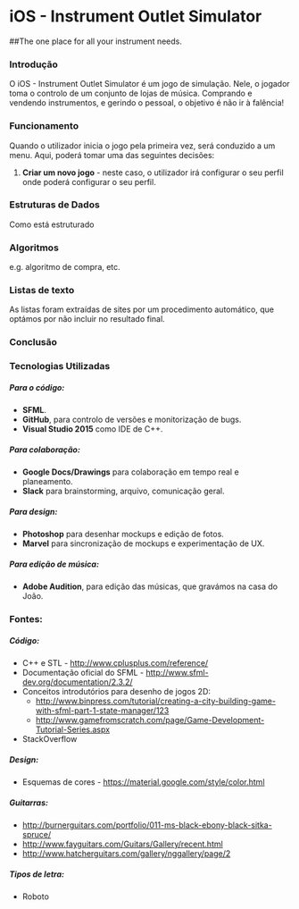# iOS - Instrument Outlet Simulator
##The one place for all your instrument needs.


### Introdução
O iOS - Instrument Outlet Simulator é um jogo de simulação. Nele, o jogador toma o controlo de um conjunto de lojas de música. Comprando e vendendo instrumentos, e gerindo o pessoal, o objetivo é não ir à falência!

### Funcionamento
Quando o utilizador inicia o jogo pela primeira vez, será conduzido a um menu. Aqui, poderá tomar uma das seguintes decisões:
1. **Criar um novo jogo** - neste caso, o utilizador irá configurar o seu perfil
onde poderá configurar o seu perfil.

### Estruturas de Dados
Como está estruturado

### Algoritmos
e.g. algoritmo de compra, etc.

### Listas de texto
As listas foram extraídas de sites por um procedimento automático, que optámos por não incluir no resultado final.

### Conclusão



### Tecnologias Utilizadas

##### Para o código:
- **SFML**.
- **GitHub**, para controlo de versões e monitorização de bugs.
- **Visual Studio 2015** como IDE de C++.
 
##### Para colaboração:
- **Google Docs/Drawings** para colaboração em tempo real e planeamento.
- **Slack** para brainstorming, arquivo, comunicação geral.

##### Para design:
- **Photoshop** para desenhar mockups e edição de fotos.
- **Marvel** para sincronização de mockups e experimentação de UX.

##### Para edição de música:
- **Adobe Audition**, para edição das músicas, que gravámos na casa do João.
 

### Fontes:
##### Código:
- C++ e STL - http://www.cplusplus.com/reference/
- Documentação oficial do SFML - http://www.sfml-dev.org/documentation/2.3.2/
- Conceitos introdutórios para desenho de jogos 2D:
  - http://www.binpress.com/tutorial/creating-a-city-building-game-with-sfml-part-1-state-manager/123
  - http://www.gamefromscratch.com/page/Game-Development-Tutorial-Series.aspx
- StackOverflow

##### Design:
- Esquemas de cores - https://material.google.com/style/color.html

##### Guitarras:
- http://burnerguitars.com/portfolio/011-ms-black-ebony-black-sitka-spruce/
- http://www.fayguitars.com/Guitars/Gallery/recent.html
- http://www.hatcherguitars.com/gallery/nggallery/page/2

##### Tipos de letra:
- Roboto
